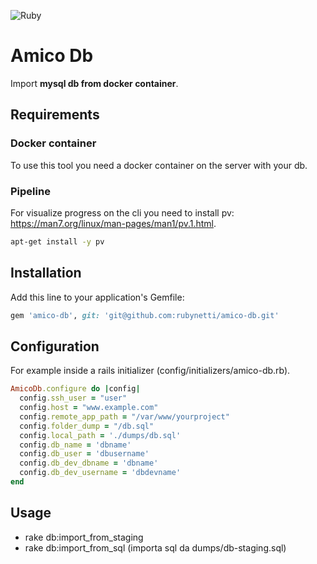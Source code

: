 ![Ruby](https://github.com/rubynetti/amico-db/workflows/Ruby/badge.svg)

# Amico Db

Import **mysql db from docker container**.

## Requirements

### Docker container
To use this tool you need a docker container on the server with your db.

### Pipeline
For visualize progress on the cli you need to install pv: https://man7.org/linux/man-pages/man1/pv.1.html.

```bash
apt-get install -y pv
```

## Installation

Add this line to your application's Gemfile:

```ruby
gem 'amico-db', git: 'git@github.com:rubynetti/amico-db.git'
```

## Configuration

For example inside a rails initializer (config/initializers/amico-db.rb).

```ruby
AmicoDb.configure do |config|
  config.ssh_user = "user"
  config.host = "www.example.com"
  config.remote_app_path = "/var/www/yourproject"
  config.folder_dump = "/db.sql"
  config.local_path = './dumps/db.sql'
  config.db_name = 'dbname'
  config.db_user = 'dbusername'
  config.db_dev_dbname = 'dbname'
  config.db_dev_username = 'dbdevname'
end
```

## Usage

- rake db:import_from_staging
- rake db:import_from_sql (importa sql da dumps/db-staging.sql)

